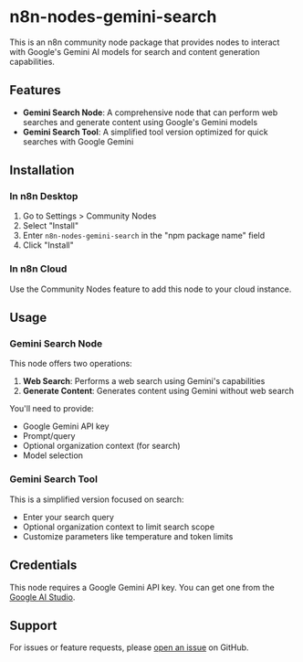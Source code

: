 # n8n-nodes-gemini-search

This is an n8n community node package that provides nodes to interact with Google's Gemini AI models for search and content generation capabilities.

## Features

- **Gemini Search Node**: A comprehensive node that can perform web searches and generate content using Google's Gemini models
- **Gemini Search Tool**: A simplified tool version optimized for quick searches with Google Gemini

## Installation

### In n8n Desktop

1. Go to Settings > Community Nodes
2. Select "Install"
3. Enter `n8n-nodes-gemini-search` in the "npm package name" field
4. Click "Install"

### In n8n Cloud

Use the Community Nodes feature to add this node to your cloud instance.

## Usage

### Gemini Search Node

This node offers two operations:

1. **Web Search**: Performs a web search using Gemini's capabilities
2. **Generate Content**: Generates content using Gemini without web search

You'll need to provide:
- Google Gemini API key
- Prompt/query
- Optional organization context (for search)
- Model selection

### Gemini Search Tool

This is a simplified version focused on search:
- Enter your search query
- Optional organization context to limit search scope
- Customize parameters like temperature and token limits

## Credentials

This node requires a Google Gemini API key. You can get one from the [Google AI Studio](https://ai.google.dev/).

## Support

For issues or feature requests, please [open an issue](https://github.com/yourusername/n8n-nodes-gemini-search/issues) on GitHub.
